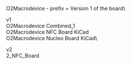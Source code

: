 O2Macrodevice - prefix = Version 1 of the board\\

v1\
O2Macrodevice Combined_1\
O2Macrodevice NFC Board KiCad\
O2Macrodevice Nucleo Board KiCad\\

v2\
2_NFC_Board
